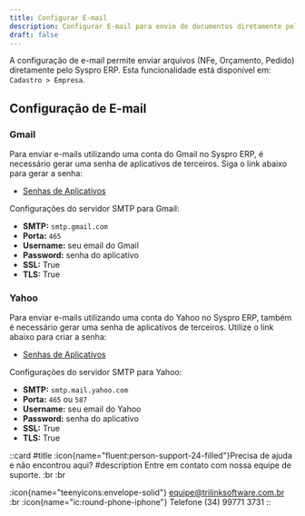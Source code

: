 ```yaml
---
title: Configurar E-mail
description: Configurar E-mail para envio de documentos diretamente pelo Syspro ERP 
draft: false
---
```


A configuração de e-mail permite enviar arquivos (NFe, Orçamento, Pedido) diretamente pelo Syspro ERP. Esta funcionalidade está disponível em: `Cadastro > Empresa`.

## Configuração de E-mail

### Gmail

Para enviar e-mails utilizando uma conta do Gmail no Syspro ERP, é necessário gerar uma senha de aplicativos de terceiros. Siga o link abaixo para gerar a senha:

- [Senhas de Aplicativos](https://myaccount.google.com/apppasswords)

Configurações do servidor SMTP para Gmail:
- **SMTP:** `smtp.gmail.com`
- **Porta:** `465`
- **Username:** seu email do Gmail
- **Password:** senha do aplicativo
- **SSL:** True
- **TLS:** True

### Yahoo

Para enviar e-mails utilizando uma conta do Yahoo no Syspro ERP, também é necessário gerar uma senha de aplicativos de terceiros. Utilize o link abaixo para criar a senha:

- [Senhas de Aplicativos](https://login.yahoo.com/account/security?.scrumb=za8qMKmDmdv)

Configurações do servidor SMTP para Yahoo:
- **SMTP:** `smtp.mail.yahoo.com`
- **Porta:** `465` ou `587`
- **Username:** seu email do Yahoo
- **Password:** senha do aplicativo
- **SSL:** True
- **TLS:** True

 ::card
 #title
 :icon{name="fluent:person-support-24-filled"}Precisa de ajuda e não encontrou aqui?
 #description
 Entre em contato com nossa equipe de suporte. :br :br

:icon{name="teenyicons:envelope-solid"} <equipe@trilinksoftware.com.br>
:br
:icon{name="ic:round-phone-iphone"} Telefone (34) 99771 3731
 ::
